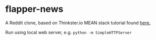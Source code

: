 # flapper-news
A Reddit clone, based on Thinkster.io MEAN stack tutorial found [here.](https://thinkster.io/mean-stack-tutorial/)

Run using local web server, e.g. `python -m SimpleHTTPServer`
